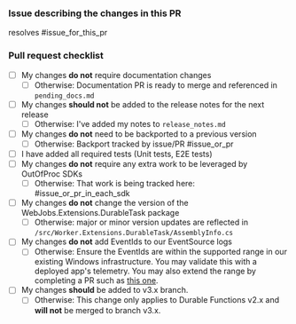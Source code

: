 <!-- Start the PR description with some context for the change. -->


<!-- Make sure to delete the markdown comments and the below sections when squash merging -->
### Issue describing the changes in this PR

resolves #issue_for_this_pr

### Pull request checklist

* [ ] My changes **do not** require documentation changes
    * [ ] Otherwise: Documentation PR is ready to merge and referenced in `pending_docs.md`
* [ ] My changes **should not** be added to the release notes for the next release
    * [ ] Otherwise: I've added my notes to `release_notes.md`
* [ ] My changes **do not** need to be backported to a previous version
    * [ ] Otherwise: Backport tracked by issue/PR #issue_or_pr
* [ ] I have added all required tests (Unit tests, E2E tests)
* [ ] My changes **do not** require any extra work to be leveraged by OutOfProc SDKs
    * [ ] Otherwise: That work is being tracked here: #issue_or_pr_in_each_sdk
* [ ] My changes **do not** change the version of the WebJobs.Extensions.DurableTask package
    * [ ] Otherwise: major or minor version updates are reflected in `/src/Worker.Extensions.DurableTask/AssemblyInfo.cs`
* [ ] My changes **do not** add EventIds to our EventSource logs
    * [ ] Otherwise: Ensure the EventIds are within the supported range in our existing Windows infrastructure. You may validate this with a deployed app's telemetry. You may also extend the range by completing a PR such as [this one](https://msazure.visualstudio.com/One/_git/AAPT-Antares-Websites/pullrequest/7463263?_a=files).
* [ ] My changes **should** be added to v3.x branch.
    * [ ] Otherwise: This change only applies to Durable Functions v2.x and **will not** be merged to branch v3.x.

